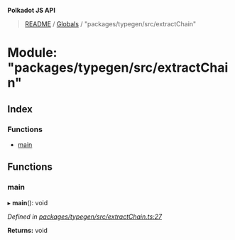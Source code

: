 **Polkadot JS API**

> [README](../README.md) / [Globals](../globals.md) / "packages/typegen/src/extractChain"

# Module: "packages/typegen/src/extractChain"

## Index

### Functions

* [main](_packages_typegen_src_extractchain_.md#main)

## Functions

### main

▸ **main**(): void

*Defined in [packages/typegen/src/extractChain.ts:27](https://github.com/polkadot-js/api/blob/5ce3524cc/packages/typegen/src/extractChain.ts#L27)*

**Returns:** void
